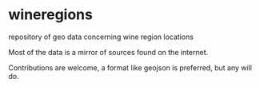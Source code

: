 wineregions
===========

repository of geo data concerning wine region locations

Most of the data is a mirror of sources found on the internet.

Contributions are welcome, a format like geojson is preferred, but any will do.
